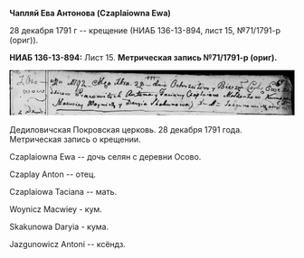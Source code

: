 **Чапляй Ева Антонова (Czaplaiowna Ewa)**

28 декабря 1791 г -- крещение (НИАБ 136-13-894, лист 15, №71/1791-р
(ориг)).

**НИАБ 136-13-894:** Лист 15. **Метрическая запись №71/1791-р (ориг).**

![](./media/19a8ea3dffa0f7cc52b31526722f82d2da9188ad.png)

Дедиловичская Покровская церковь. 28 декабря 1791 года. Метрическая
запись о крещении.

Czaplaiowna Ewa -- дочь селян с деревни Осовo.

Czaplay Anton -- отец.

Czaplaiowa Taciana -- мать.

Woynicz Macwiey - кум.

Skakunowa Daryia - кума.

Jazgunowicz Antoni -- ксёндз.

